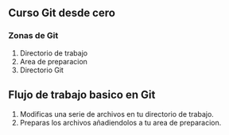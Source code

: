 ## Curso Git desde cero

### Zonas de Git
1. Directorio de trabajo
2. Area de preparacion
3. Directorio Git

## Flujo de trabajo basico en Git

1. Modificas una serie de archivos en tu directorio de trabajo.
2. Preparas los archivos añadiendolos a tu area de preparacion.